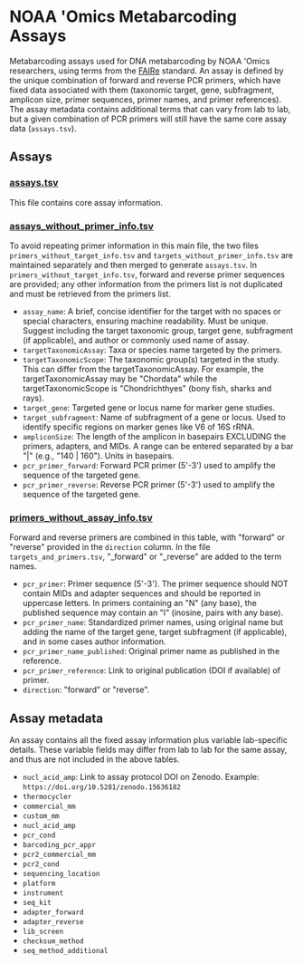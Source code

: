 # NOAA 'Omics Metabarcoding Assays

Metabarcoding assays used for DNA metabarcoding by NOAA 'Omics researchers, using terms from the [FAIRe](https://fair-edna.github.io) standard. An assay is defined by the unique combination of forward and reverse PCR primers, which have fixed data associated with them (taxonomic target, gene, subfragment, amplicon size, primer sequences, primer names, and primer references). The assay metadata contains additional terms that can vary from lab to lab, but a given combination of PCR primers will still have the same core assay data (`assays.tsv`).

## Assays

### [assays.tsv](https://github.com/lukenoaa/noaa-omics-primers/blob/main/assays.tsv)

This file contains core assay information.

### [assays_without_primer_info.tsv](https://github.com/lukenoaa/noaa-omics-primers/blob/main/assays_without_primer_info.tsv)

To avoid repeating primer information in this main file, the two files `primers_without_target_info.tsv` and `targets_without_primer_info.tsv` are maintained separately and then merged to generate `assays.tsv`. In `primers_without_target_info.tsv`, forward and reverse primer sequences are provided; any other information from the primers list is not duplicated and must be retrieved from the primers list.

- `assay_name`: A brief, concise identifier for the target with no spaces or special characters, ensuring machine readability. Must be unique. Suggest including the target taxonomic group, target gene, subfragment (if applicable), and author or commonly used name of assay.
- `targetTaxonomicAssay`: Taxa or species name targeted by the primers.
- `targetTaxonomicScope`: The taxonomic group(s) targeted in the study. This can differ from the targetTaxonomicAssay. For example, the targetTaxonomicAssay may be "Chordata" while the targetTaxonomicScope is "Chondrichthyes" (bony fish, sharks and rays).
- `target_gene`: Targeted gene or locus name for marker gene studies.
- `target_subfragment`: Name of subfragment of a gene or locus. Used to identify specific regions on marker genes like V6 of 16S rRNA.
- `ampliconSize`: The length of the amplicon in basepairs EXCLUDING the primers, adapters, and MIDs. A range can be entered separated by a bar "|" (e.g., "140 | 160"). Units in basepairs.
- `pcr_primer_forward`: Forward PCR primer (5'-3') used to amplify the sequence of the targeted gene.
- `pcr_primer_reverse`: Reverse PCR primer (5'-3') used to amplify the sequence of the targeted gene.

### [primers_without_assay_info.tsv](https://github.com/lukenoaa/noaa-omics-primers/blob/main/primers_without_assay_info.tsv)

Forward and reverse primers are combined in this table, with "forward" or "reverse" provided in the `direction` column. In the file `targets_and_primers.tsv`, "_forward" or "_reverse" are added to the term names.

- `pcr_primer`: Primer sequence (5'-3'). The primer sequence should NOT contain MIDs and adapter sequences and should be reported in uppercase letters. In primers containing an "N" (any base), the published sequence may contain an "I" (inosine, pairs with any base).
- `pcr_primer_name`: Standardized primer names, using original name but adding the name of the target gene, target subfragment (if applicable), and in some cases author information.
- `pcr_primer_name_published`: Original primer name as published in the reference.
- `pcr_primer_reference`: Link to original publication (DOI if available) of primer.
- `direction`: "forward" or "reverse".

## Assay metadata

An assay contains all the fixed assay information plus variable lab-specific details. These variable fields may differ from lab to lab for the same assay, and thus are not included in the above tables.

- `nucl_acid_amp`: Link to assay protocol DOI on Zenodo. Example: `https://doi.org/10.5281/zenodo.15636182`
- `thermocycler`
- `commercial_mm`
- `custom_mm`
- `nucl_acid_amp`
- `pcr_cond`
- `barcoding_pcr_appr`
- `pcr2_commercial_mm`
- `pcr2_cond`
- `sequencing_location`
- `platform`
- `instrument`
- `seq_kit`
- `adapter_forward`
- `adapter_reverse`
- `lib_screen`
- `checksum_method`
- `seq_method_additional`
